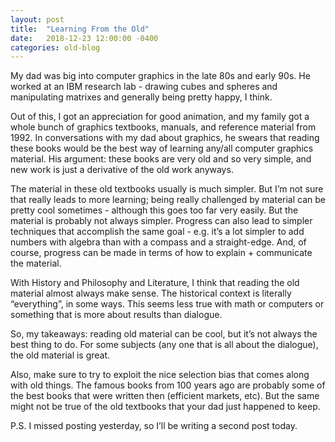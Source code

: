 ```yaml
---
layout: post
title:  "Learning From the Old"
date:   2018-12-23 12:00:00 -0400
categories: old-blog
---
```

My dad was big into computer graphics in the late 80s and early 90s. He worked at an IBM research lab - drawing cubes and spheres and manipulating matrixes and generally being pretty happy, I think. 

Out of this, I got an appreciation for good animation, and my family got a whole bunch of graphics textbooks, manuals, and reference material from 1992. In conversations with my dad about graphics, he swears that reading these books would be the best way of learning any/all computer graphics material. His argument: these books are very old and so very simple, and new work is just a derivative of the old work anyways.

The material in these old textbooks usually is much simpler. But I’m not sure that really leads to more learning; being really challenged by material can be pretty cool sometimes - although this goes too far very easily. But the material is probably not always simpler. Progress can also lead to simpler techniques that accomplish the same goal - e.g. it’s a lot simpler to add numbers with algebra than with a compass and a straight-edge. And, of course, progress can be made in terms of how to explain + communicate the material.

With History and Philosophy and Literature, I think that reading the old material almost always make sense. The historical context is literally “everything”, in some ways. This seems less true with math or computers or something that is more about results than dialogue. 

So, my takeaways: reading old material can be cool, but it’s not always the best thing to do. For some subjects (any one that is all about the dialogue), the old material is great. 

Also, make sure to try to exploit the nice selection bias that comes along with old things. The famous books from 100 years ago are probably some of the best books that were written then (efficient markets, etc). But the same might not be true of the old textbooks that your dad just happened to keep. 

P.S. I missed posting yesterday, so I’ll be writing a second post today.